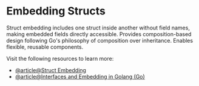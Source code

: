 # Embedding Structs

Struct embedding includes one struct inside another without field names, making embedded fields directly accessible. Provides composition-based design following Go's philosophy of composition over inheritance. Enables flexible, reusable components.

Visit the following resources to learn more:

- [@article@Struct Embedding](https://gobyexample.com/struct-embedding)
- [@article@Interfaces and Embedding in Golang (Go)](https://dev.to/diwakarkashyap/interfaces-and-embedding-in-golang-go-2em4)